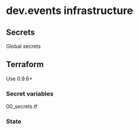 
# dev.events infrastructure

## Secrets

Global secrets

## Terraform

Use 0.9.6+

### Secret variables

00_secrets.tf

### State





